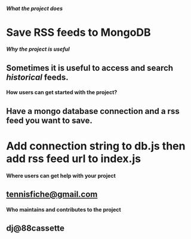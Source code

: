 

##### What the project does


# Save **RSS** feeds to **MongoDB**


##### Why the project is useful

## Sometimes it is useful to access and search ***historical*** feeds.


#### How users can get started with the project?

## Have a mongo database connection and a rss feed you want to save.
# Add connection string to db.js then add rss feed url to index.js

#### Where users can get help with your project

## tennisfiche@gmail.com


#### Who maintains and contributes to the project

## dj@88cassette